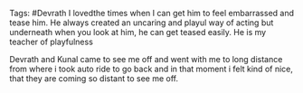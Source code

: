 Tags: #Devrath
I lovedthe times when I can get him to feel embarrassed and tease him.
He always created an uncaring and playul way of acting but underneath when you look at him, he can get teased easily.
He is my teacher of playfulness

Devrath and Kunal came to see me off and went with me to long distance from where i took auto ride to go back and in that moment i felt kind of nice, that they are coming so distant to see me off.

